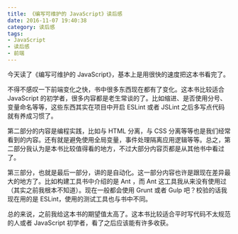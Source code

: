 ```yaml
---
title: 《编写可维护的 JavaScript》读后感
date: 2016-11-07 19:40:38
category: 读后感
tags:
- JavaScript
- 读后感
- 前端
---
```


今天读了《编写可维护的 JavaScript》，基本上是用很快的速度把这本书看完了。

不得不感叹一下前端变化之快，书中很多东西现在都有了变化。这本书比较适合 JavaScript 的初学者，很多内容都是老生常谈的了。比如缩进、是否使用分号、变量命名等等，这些东西其实在项目中开启 ESLint 或者 JSLint 之后多写点代码就有养成习惯了。

第二部分的内容是编程实践，比如与 HTML 分离，与 CSS 分离等等也是我们经常看到的内容。还有就是避免使用全局变量，事件处理隔离应用逻辑等等。总之，第二部分我认为是本书比较值得看的地方，不过大部分内容页都是从其他书中看过了。

第三部分，也就是最后一部分，讲的是自动化。这一部分内容也许是跟现在差异最大的地方了。比如构建工具书中介绍的是 Ant ，而 Ant 这工具我从来没有使用过（其实之前我根本不知道）。现在一般都会使用 Grunt 或者 Gulp 吧？校验的话我现在用的是 ESLint，使用的测试工具也与书中不同。

总的来说，之前我给这本书的期望值太高了。这本书比较适合平时写代码不太规范的人或者 JavaScript 初学者，看了之后应该能有许多收获。

<!-- more -->
